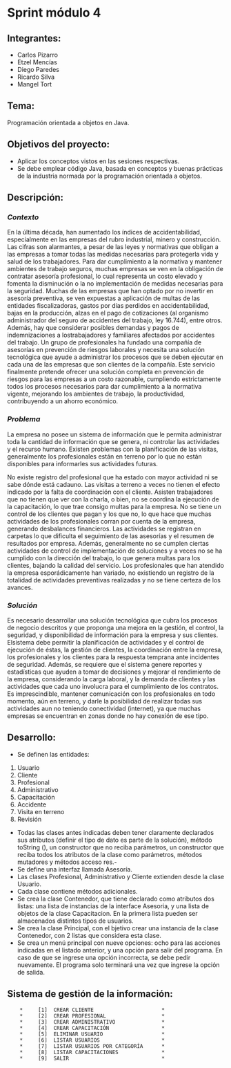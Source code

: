 # Sprint módulo 4 


## Integrantes:
- Carlos Pizarro
- Etzel Mencías
- Diego Paredes
- Ricardo Silva
- Mangel Tort

## Tema:
Programación orientada a objetos en Java.

## Objetivos del proyecto:
- Aplicar los conceptos vistos en las sesiones respectivas.
- Se debe emplear código Java, basada en conceptos y buenas prácticas de la industria normada por la programación orientada a objetos.


## Descripción:

### *Contexto*
En la última década, han aumentado los índices de accidentabilidad, especialmente en las
empresas del rubro industrial, minero y construcción. Las cifras son alarmantes, a pesar de las
leyes y normativas que obligan a las empresas a tomar todas las medidas necesarias para
protegerla vida y salud de los trabajadores. Para dar cumplimiento a la normativa y mantener
ambientes de trabajo seguros, muchas empresas se ven en la obligación de contratar asesoría
profesional, lo cual representa un costo elevado y fomenta la disminución o la no
implementación de medidas necesarias para la seguridad. Muchas de las empresas que han
optado por no invertir en asesoría preventiva, se ven expuestas a aplicación de multas de las
entidades fiscalizadoras, gastos por días perdidos en accidentabilidad, bajas en la producción,
alzas en el pago de cotizaciones (al organismo administrador del seguro de accidentes del
trabajo, ley 16.744), entre otros. Además, hay que considerar posibles demandas y pagos de
indemnizaciones a lostrabajadores y familiares afectados por accidentes del trabajo.
Un grupo de profesionales ha fundado una compañía de asesorías en prevención de riesgos
laborales y necesita una solución tecnológica que ayude a administrar los procesos que se
deben ejecutar en cada una de las empresas que son clientes de la compañía. Este servicio
finalmente pretende ofrecer una solución completa en prevención de riesgos para las
empresas a un costo razonable, cumpliendo estrictamente todos los procesos necesarios para
dar cumplimiento a la normativa vigente, mejorando los ambientes de trabajo, la
productividad, contribuyendo a un ahorro económico.

### *Problema*
La empresa no posee un sistema de información que le permita administrar toda la cantidad de
información que se genera, ni controlar las actividades y el recurso humano.
Existen problemas con la planificación de las visitas, generalmente los profesionales están en
terreno por lo que no están disponibles para informarles sus actividades futuras.

No existe registro del profesional que ha estado con mayor actividad ni se sabe dónde está
cadauno.
Las visitas a terreno a veces no tienen el efecto indicado por la falta de coordinación con el
cliente. Asisten trabajadores que no tienen que ver con la charla, o bien, no se coordina la
ejecución de la capacitación, lo que trae consigo multas para la empresa. No se tiene un control
de los clientes que pagan y los que no, lo que hace que muchas actividades de los
profesionales corran por cuenta de la empresa, generando desbalances financieros. Las
actividades se registran en carpetas lo que dificulta el seguimiento de las asesorías y el resumen
de resultados por empresa. Además, generalmente no se cumplen ciertas actividades de
control de implementación de soluciones y a veces no se ha cumplido con la dirección del
trabajo, lo que genera multas para los clientes, bajando la calidad del servicio. Los
profesionales que han atendido la empresa esporádicamente han variado, no existiendo un
registro de la totalidad de actividades preventivas realizadas y no se tiene certeza de los
avances.

### *Solución*
Es necesario desarrollar una solución tecnológica que cubra los procesos de negocio descritos y
que proponga una mejora en la gestión, el control, la seguridad, y disponibilidad de información
para la empresa y sus clientes. Elsistema debe permitir la planificación de actividades y el control
de ejecución de éstas, la gestión de clientes, la coordinación entre la empresa, los profesionales
y los clientes para la respuesta temprana ante incidentes de seguridad. Además, se requiere que
el sistema genere reportes y estadísticas que ayuden a tomar de decisiones y mejorar el
rendimiento de la empresa, considerando la carga laboral, y la demanda de clientes y las
actividades que cada uno involucra para el cumplimiento de los contratos. Es imprescindible,
mantener comunicación con los profesionales en todo momento, aún en terreno, y darle la
posibilidad de realizar todas sus actividades aun no teniendo conectividad (internet), ya que
muchas empresas se encuentran en zonas donde no hay conexión de ese tipo.

## Desarrollo:
- Se definen las entidades:

1. Usuario
2. Cliente
3. Profesional
4. Administrativo
5. Capacitación
6. Accidente
7. Visita en terreno
8. Revisión

- Todas las clases antes indicadas deben tener claramente declarados sus atributos (definir el tipo de dato es parte de la solución), método toString (), un constructor que no reciba parámetros, un constructor que reciba todos los atributos de la clase como parámetros, métodos mutadores y métodos acceso res.- 
- Se define una interfaz llamada Asesoría.
- Las clases Profesional, Administrativo y Cliente extienden desde la clase Usuario.
- Cada clase contiene métodos adicionales.
- Se crea la clase Contenedor, que tiene declarado como atributos dos listas: una lista de instancias de la interface Asesoria, y una lista de objetos de la clase Capacitacion. En la primera lista pueden ser almacenados distintos tipos de usuarios.
- Se crea la clase Principal, con el bjetivo crear una instancia de la clase
Contenedor, con 2 listas que considera esta clase. 
- Se crea un menú principal con nueve opciones: ocho para las acciones indicadas en el listado anterior, y una opción para salir del programa. En caso de que se ingrese una opción incorrecta, se debe pedir nuevamente. El programa solo terminará una vez que ingrese la opción de salida.


## Sistema de gestión de la información: 
	                                             
	    *     [1]  CREAR CLIENTE                      *    
	    *     [2]  CREAR PROFESIONAL                  *    
	    *     [3]  CREAR ADMINISTRATIVO               *    
	    *     [4]  CREAR CAPACITACIÓN                 *    
	    *     [5]  ELIMINAR USUARIO                   *    
	    *     [6]  LISTAR USUARIOS                    *    
	    *     [7]  LISTAR USUARIOS POR CATEGORÍA      *    
	    *     [8]  LISTAR CAPACITACIONES              *    
	    *     [9]  SALIR                              *    
	                                         
